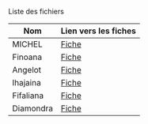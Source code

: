 Liste des fichiers
                    

|Nom       |Lien vers les fiches   |
|----------|-----------------------|
|MICHEL    |[Fiche](./MICHEL.md)   |
|Finoana   |[Fiche](./FINOANA.md)  |
|Angelot   |[Fiche](./ANGELOT.md)  |
|Ihajaina  |[Fiche](./IHAJAINA.md) |
|Fifaliana |[Fiche](./FIFALIANA.md)|
|Diamondra |[Fiche](./DIAMONDRA.md)|